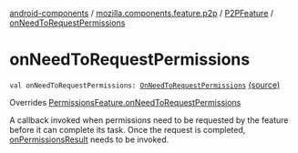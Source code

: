 [android-components](../../index.md) / [mozilla.components.feature.p2p](../index.md) / [P2PFeature](index.md) / [onNeedToRequestPermissions](./on-need-to-request-permissions.md)

# onNeedToRequestPermissions

`val onNeedToRequestPermissions: `[`OnNeedToRequestPermissions`](../../mozilla.components.support.base.feature/-on-need-to-request-permissions.md) [(source)](https://github.com/mozilla-mobile/android-components/blob/master/components/feature/p2p/src/main/java/mozilla/components/feature/p2p/P2PFeature.kt#L44)

Overrides [PermissionsFeature.onNeedToRequestPermissions](../../mozilla.components.support.base.feature/-permissions-feature/on-need-to-request-permissions.md)

A callback invoked when permissions need to be requested by the feature before
it can complete its task. Once the request is completed, [onPermissionsResult](../../mozilla.components.support.base.feature/-permissions-feature/on-permissions-result.md)
needs to be invoked.

